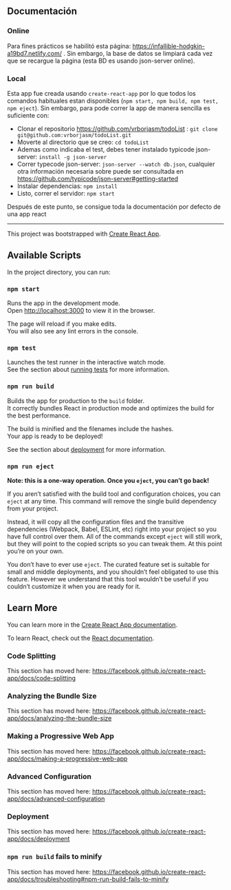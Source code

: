 ## Documentación 
### Online
Para fines prácticos se habilitó esta página: https://infallible-hodgkin-a19bd7.netlify.com/ . Sin embargo, la base de datos se limpiará cada vez que se recargue la página (esta BD es usando json-server online).

### Local
Esta app fue creada usando `create-react-app` por lo que todos los comandos habituales estan disponibles (`npm start, npm build, npm test, npm eject`). Sin embargo, para pode correr la app de manera sencilla es suficiente con:
- Clonar el repositorio https://github.com/vrborjasm/todoList : `git clone git@github.com:vrborjasm/todoList.git`
- Moverte al directorio que se creo: `cd todoList`
- Ademas como indicaba el test, debes tener instalado typicode json-server: `install -g json-server`
- Correr typecode json-server: `json-server --watch db.json`, cualquier otra información necesaria sobre puede ser consultada en https://github.com/typicode/json-server#getting-started 
- Instalar dependencias: `npm install`
- Listo, correr el servidor: `npm start`

Después de este punto, se consigue toda la documentación por defecto de una app react

----------------------------------------
This project was bootstrapped with [Create React App](https://github.com/facebook/create-react-app).

## Available Scripts

In the project directory, you can run:

### `npm start`

Runs the app in the development mode.<br>
Open [http://localhost:3000](http://localhost:3000) to view it in the browser.

The page will reload if you make edits.<br>
You will also see any lint errors in the console.

### `npm test`

Launches the test runner in the interactive watch mode.<br>
See the section about [running tests](https://facebook.github.io/create-react-app/docs/running-tests) for more information.

### `npm run build`

Builds the app for production to the `build` folder.<br>
It correctly bundles React in production mode and optimizes the build for the best performance.

The build is minified and the filenames include the hashes.<br>
Your app is ready to be deployed!

See the section about [deployment](https://facebook.github.io/create-react-app/docs/deployment) for more information.

### `npm run eject`

**Note: this is a one-way operation. Once you `eject`, you can’t go back!**

If you aren’t satisfied with the build tool and configuration choices, you can `eject` at any time. This command will remove the single build dependency from your project.

Instead, it will copy all the configuration files and the transitive dependencies (Webpack, Babel, ESLint, etc) right into your project so you have full control over them. All of the commands except `eject` will still work, but they will point to the copied scripts so you can tweak them. At this point you’re on your own.

You don’t have to ever use `eject`. The curated feature set is suitable for small and middle deployments, and you shouldn’t feel obligated to use this feature. However we understand that this tool wouldn’t be useful if you couldn’t customize it when you are ready for it.

## Learn More

You can learn more in the [Create React App documentation](https://facebook.github.io/create-react-app/docs/getting-started).

To learn React, check out the [React documentation](https://reactjs.org/).

### Code Splitting

This section has moved here: https://facebook.github.io/create-react-app/docs/code-splitting

### Analyzing the Bundle Size

This section has moved here: https://facebook.github.io/create-react-app/docs/analyzing-the-bundle-size

### Making a Progressive Web App

This section has moved here: https://facebook.github.io/create-react-app/docs/making-a-progressive-web-app

### Advanced Configuration

This section has moved here: https://facebook.github.io/create-react-app/docs/advanced-configuration

### Deployment

This section has moved here: https://facebook.github.io/create-react-app/docs/deployment

### `npm run build` fails to minify

This section has moved here: https://facebook.github.io/create-react-app/docs/troubleshooting#npm-run-build-fails-to-minify
